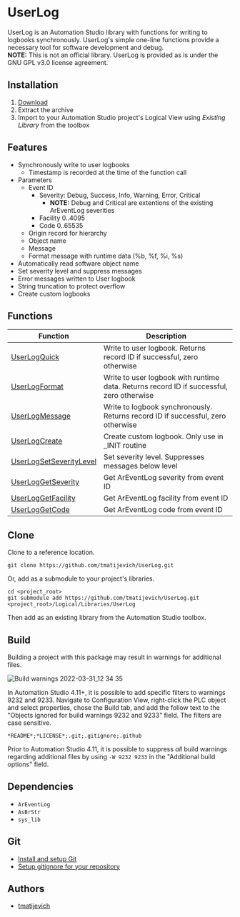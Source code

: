 # UserLog

UserLog is an Automation Studio library with functions for writing to logbooks synchronously.  UserLog's simple one-line functions provide a necessary tool for software development and debug.    
**NOTE:** This is not an official library. UserLog is provided as is under the GNU GPL v3.0 license agreement.  

## Installation

1. [Download](https://github.com/tmatijevich/UserLog/releases/latest/download/UserLog.zip)
2. Extract the archive
3. Import to your Automation Studio project's Logical View using *Existing Library* from the toolbox

## Features

- Synchronously write to user logbooks
	- Timestamp is recorded at the time of the function call
- Parameters
	- Event ID
		- Severity: Debug, Success, Info, Warning, Error, Critical
			- **NOTE:** Debug and Critical are extentions of the existing ArEventLog severities
		- Facility 0..4095
		- Code 0..65535
	- Origin record for hierarchy
	- Object name
	- Message
	- Format message with runtime data (%b, %f, %i, %s)
- Automatically read software object name
- Set severity level and suppress messages
- Error messages written to User logbook
- String truncation to protect overflow
- Create custom logbooks

## Functions

Function | Description
---|---
[UserLogQuick](https://github.com/tmatijevich/UserLog/blob/main/UserLog.fun?ts=4#L7) | Write to user logbook. Returns record ID if successful, zero otherwise
[UserLogFormat](https://github.com/tmatijevich/UserLog/blob/main/UserLog.fun?ts=4#L15) | Write to user logbook with runtime data.  Returns record ID if successful, zero otherwise
[UserLogMessage](https://github.com/tmatijevich/UserLog/blob/main/UserLog.fun?ts=4#L24) | Write to logbook synchronously. Returns record ID if successful, zero otherwise
[UserLogCreate](https://github.com/tmatijevich/UserLog/blob/main/UserLog.fun?ts=4#L37) | Create custom logbook. Only use in _INIT routine
[UserLogSetSeverityLevel](https://github.com/tmatijevich/UserLog/blob/main/UserLog.fun?ts=4#L44) | Set severity level. Suppresses messages below level
[UserLogGetSeverity](https://github.com/tmatijevich/UserLog/blob/main/UserLog.fun?ts=4#L50) | Get ArEventLog severity from event ID
[UserLogGetFacility](https://github.com/tmatijevich/UserLog/blob/main/UserLog.fun?ts=4#L56) | Get ArEventLog facility from event ID
[UserLogGetCode](https://github.com/tmatijevich/UserLog/blob/main/UserLog.fun?ts=4#L62) | Get ArEventLog code from event ID

## Clone

Clone to a reference location.

```
git clone https://github.com/tmatijevich/UserLog.git
```

Or, add as a submodule to your project's libraries.

```
cd <project_root>
git submodule add https://github.com/tmatijevich/UserLog.git <project_root>/Logical/Libraries/UserLog
```

Then add as an existing library from the Automation Studio toolbox.

## Build 

Building a project with this package may result in warnings for additional files.  

![Build warnings 2022-03-31_12 34 35](https://user-images.githubusercontent.com/33841634/161134955-5e71050f-bd1b-49cf-b07c-6408ae3c24ca.png)

In Automation Studio 4.11+, it is possible to add specific filters to warnings 9232 and 9233.  Navigate to Configuration View, right-click the PLC object and select properties, chose the Build tab, and add the follow text to the "Objects ignored for build warnings 9232 and 9233" field. The filters are case sensitive.

```
*README*;*LICENSE*;.git;.gitignore;.github
```

Prior to Automation Studio 4.11, it is possible to suppress *all* build warnings regarding additional files by using `-W 9232 9233` in the "Additional build options" field.

## Dependencies

- `ArEventLog`
- `AsBrStr`
- `sys_lib`

## Git

- [Install and setup Git](https://tmatijevich.github.io/gfw-tutorial/)
- [Setup gitignore for your repository](https://gist.github.com/tmatijevich/453436f1e6abc62a3d052d9b03f9db58)

## Authors

- [tmatijevich](https://github.com/tmatijevich)
